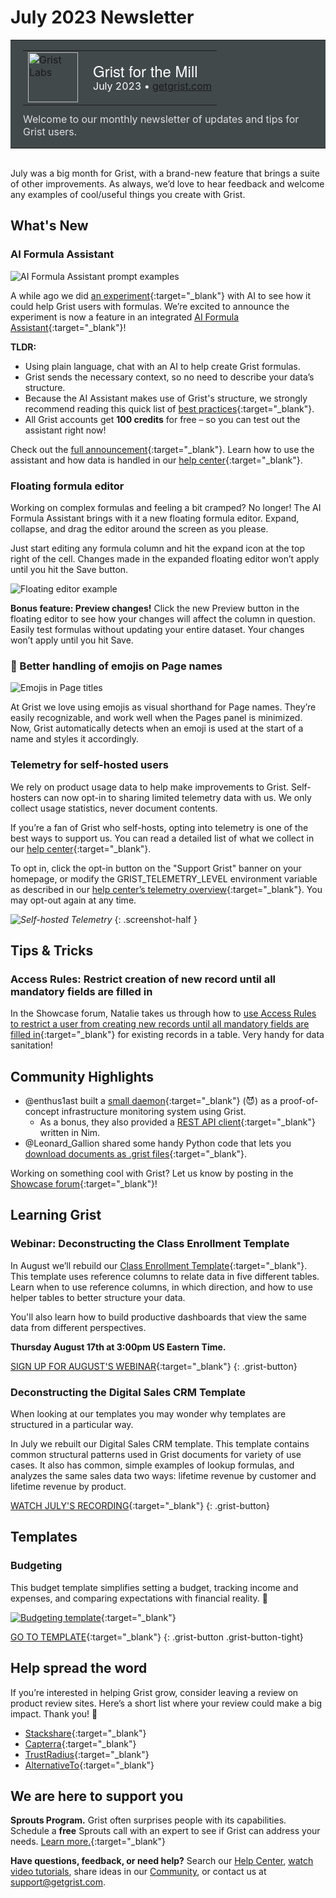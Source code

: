 # July 2023 Newsletter

<style>
  /* restore some poorly overridden defaults */
  .newsletter-header .table {
    background-color: initial;
    border: initial;
  }
  .newsletter-header .table > tbody > tr > td {
    padding: initial;
    border: initial;
    vertical-align: initial;
  }
  .newsletter-header img.header-img {
    padding: initial;
    max-width: initial;
    display: initial;
    padding: initial;
    line-height: initial;
    background-color: initial;
    border: initial;
    border-radius: initial;
    margin: initial;
  }

  /* copy newsletter styles, with a prefix for sufficient specificity */
  .newsletter-header .header {
    border: none;
    padding: 0;
    margin: 0;
  }
  .newsletter-header table > tbody > tr > td.header-image {
    width: 80px;
    padding-right: 16px;
  }
  .newsletter-header table > tbody > tr > td.header-text {
    background-color: #42494B;
    padding: 16px 20px;
  }
  .newsletter-header table.header-top {
    border: none;
    padding: 0;
    margin: 0;
    width: 100%;
  }
  .header-title {
    font-family: Helvetica Neue, Helvetica, Arial, sans-serif;
    font-size: 24px;
    line-height: 28px;
    color: #FFFFFF;
  }
  .header-month {
    color: #FFFFFF;
  }
  .header-welcome {
    margin-top: 12px;
    color: #FFFFFF;
  }
  .newsletter-summary {
    background-color: #e3fff5;
    margin: 0;
    padding: 10px;
  }
  .newsletter-summary-header {
    text-align: center;
    padding-bottom: 10px;
    border-bottom: 1px solid lightgrey;
  }
  .newsletter-summary ul {
    padding-left: 20px;
  }
  .newsletter-summary li {
    margin-bottom: 10px;
  }
  .newsletter-summary li p {
    margin: 0px
  }
</style>
<div class="newsletter-header">
<table class="header" cellpadding="0" cellspacing="0" border="0"><tr>
  <td class="header-text">
    <table class="header-top"><tr>
      <td class="header-image">
        <a href="https://www.getgrist.com">
          <img class="header-img" src="/images/newsletters/grist-labs.png" width="80" height="80" alt="Grist Labs" border="0">
        </a>
      </td>
      <td class="header-top-text">
        <div class="header-title">Grist for the Mill</div>
        <div class="header-month">July 2023
          &#8226; <a href="https://www.getgrist.com/">getgrist.com</a></div>
      </td>
    </tr></table>
    <div class="header-welcome" style="color: #e0e0e0;">
      Welcome to our monthly newsletter of updates and tips for Grist users.
    </div>
  </td>
</tr></table>
</div>

<br />

July was a big month for Grist, with a brand-new feature that brings a suite of other improvements. As always, we’d love to hear feedback and welcome any examples of cool/useful things you create with Grist.

## What's New

### AI Formula Assistant

![AI Formula Assistant prompt examples](../images/newsletters/2023-07/email-hero.gif)

A while ago we did [an experiment](https://www.getgrist.com/blog/ai-formula-generation-experiment/){:target="\_blank"} with AI to see how it could help Grist users with formulas. We’re excited to announce the experiment is now a feature in an integrated [AI Formula Assistant](https://www.getgrist.com/ai-formula-assistant/){:target="\_blank"}!

**TLDR:**

- Using plain language, chat with an AI to help create Grist formulas.
- Grist sends the necessary context, so no need to describe your data’s structure.
- Because the AI Assistant makes use of Grist's structure, we strongly recommend reading this quick list of [best practices](https://support.getgrist.com/ai-assistant/#best-practices){:target="\_blank"}.
- All Grist accounts get **100 credits** for free – so you can test out the assistant right now!

Check out the [full announcement](https://www.getgrist.com/ai-formula-assistant/){:target="\_blank"}. Learn how to use the assistant and how data is handled in our [help center](https://support.getgrist.com/ai-assistant/){:target="\_blank"}.

### Floating formula editor

Working on complex formulas and feeling a bit cramped? No longer! The AI Formula Assistant brings with it a new floating formula editor. Expand, collapse, and drag the editor around the screen as you please.

Just start editing any formula column and hit the expand icon at the top right of the cell. Changes made in the expanded floating editor won’t apply until you hit the Save button.

![Floating editor example](../images/newsletters/2023-07/editor.gif)

**Bonus feature: Preview changes!** Click the new Preview button in the floating editor to see how your changes will affect the column in question. Easily test formulas without updating your entire dataset. Your changes won’t apply until you hit Save.

### 🤩 Better handling of emojis on Page names

![Emojis in Page titles](../images/newsletters/2023-07/emoji-full.png)

At Grist we love using emojis as visual shorthand for Page names. They’re easily recognizable, and work well when the Pages panel is minimized. Now, Grist automatically detects when an emoji is used at the start of a name and styles it accordingly.

### Telemetry for self-hosted users

We rely on product usage data to help make improvements to Grist. Self-hosters can now opt-in to sharing limited telemetry data with us. We only collect usage statistics, never document contents. 

If you’re a fan of Grist who self-hosts, opting into telemetry is one of the best ways to support us. You can read a detailed list of what we collect in our [help center](https://support.getgrist.com/telemetry-limited/){:target="\_blank"}. 

To opt in, click the opt-in button on the "Support Grist" banner on your homepage, or modify the GRIST_TELEMETRY_LEVEL environment variable as described in our [help center’s telemetry overview](https://support.getgrist.com/telemetry/){:target="\_blank"}. You may opt-out again at any time.


<span class="screenshot-large">*![Self-hosted Telemetry](../images/newsletters/2023-07/core-telemetry-opt-in.png)*</span>
{: .screenshot-half }

## Tips & Tricks

### Access Rules: Restrict creation of new record until all mandatory fields are filled in

In the Showcase forum, Natalie takes us through how to [use Access Rules to restrict a user from creating new records until all mandatory fields are filled in](https://community.getgrist.com/t/access-rules-restrict-creation-of-new-record-until-all-mandatory-fields-are-filled-in/2822){:target="\_blank"} for existing records in a table. Very handy for data sanitation!

## Community Highlights

- @enthus1ast built a [small daemon](https://community.getgrist.com/t/infrastructure-monitoring-with-grist/2866){:target="\_blank"} (😈) as a proof-of-concept infrastructure monitoring system using Grist.
  * As a bonus, they also provided a [REST API client](https://community.getgrist.com/t/grist-api-client-for-nim-lang/2927){:target="\_blank"} written in Nim.
- @Leonard_Gallion shared some handy Python code that lets you [download documents as .grist files](https://community.getgrist.com/t/basic-python-code-to-download-documents-as-grist-files/2929){:target="\_blank"}.

Working on something cool with Grist? Let us know by posting in the [Showcase forum](https://community.getgrist.com/c/showcase/8){:target="\_blank"}!

## Learning Grist

### Webinar: Deconstructing the Class Enrollment Template

In August we’ll rebuild our [Class Enrollment Template](https://templates.getgrist.com/doc/afterschool-program){:target="\_blank"}. This template uses reference columns to relate data in five different tables. Learn when to use reference columns, in which direction, and how to use helper tables to better structure your data.

You'll also learn how to build productive dashboards that view the same data from different perspectives. 

**Thursday August 17th at 3:00pm US Eastern Time.**

[SIGN UP FOR AUGUST'S WEBINAR](https://www.getgrist.com/webinars/deconstructing-the-class-enrollment-template/?utm_source=support-newsletter&utm_medium=internal&utm_campaign=build-webinar&utm_term=august-2023&utm_content=){:target="\_blank"}
{: .grist-button}

### Deconstructing the Digital Sales CRM Template

When looking at our templates you may wonder why templates are structured in a particular way.

In July we rebuilt our Digital Sales CRM template. This template contains common structural patterns used in Grist documents for variety of use cases. It also has common, simple examples of lookup formulas, and analyzes the same sales data two ways: lifetime revenue by customer and lifetime revenue by product.

[WATCH JULY'S RECORDING](https://www.getgrist.com/webinars/webinar-common-structures-in-grist/){:target="\_blank"}
{: .grist-button}

## Templates

### Budgeting

This budget template simplifies setting a budget, tracking income and expenses, and comparing expectations with financial reality. 💸

[![Budgeting template](../images/newsletters/2023-07/budgeting-template.png)](https://templates.getgrist.com/9mWWYLe5PCZK/Personal-Budget){:target="\_blank"}

[GO TO TEMPLATE](https://templates.getgrist.com/9mWWYLe5PCZK/Personal-Budget){:target="\_blank"}
{: .grist-button .grist-button-tight}

## Help spread the word
If you’re interested in helping Grist grow, consider leaving a review on product review sites. Here’s a short list where your review could make a big impact. Thank you! 🙏

* [Stackshare](https://stackshare.io/getgrist){:target="\_blank"}
* [Capterra](https://www.capterra.com/p/232821/Grist/){:target="\_blank"}
* [TrustRadius](https://www.trustradius.com/products/grist/){:target="\_blank"}
* [AlternativeTo](https://alternativeto.net/software/grist/about/){:target="\_blank"}

## We are here to support you

**Sprouts Program.** Grist often surprises people with its capabilities. Schedule a **free** Sprouts call with an expert to see if Grist can address your needs. [Learn more.](https://www.getgrist.com/sprouts-program/){:target="\_blank"}

**Have questions, feedback, or need help?** Search our [Help Center](../index.md), [watch video
tutorials](https://www.youtube.com/channel/UCx0ioQrrC-bIrkmZ7ZULr0g/playlists), share ideas in our
[Community](https://community.getgrist.com), or contact us at <support@getgrist.com>.